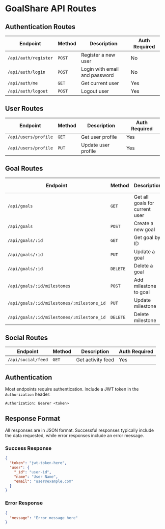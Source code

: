 # GoalShare API Routes

## Authentication Routes

| Endpoint | Method | Description | Auth Required |
|----------|--------|-------------|--------------|
| `/api/auth/register` | `POST` | Register a new user | No |
| `/api/auth/login` | `POST` | Login with email and password | No |
| `/api/auth/me` | `GET` | Get current user | Yes |
| `/api/auth/logout` | `POST` | Logout user | Yes |

## User Routes

| Endpoint | Method | Description | Auth Required |
|----------|--------|-------------|--------------|
| `/api/users/profile` | `GET` | Get user profile | Yes |
| `/api/users/profile` | `PUT` | Update user profile | Yes |

## Goal Routes

| Endpoint | Method | Description | Auth Required |
|----------|--------|-------------|--------------|
| `/api/goals` | `GET` | Get all goals for current user | Yes |
| `/api/goals` | `POST` | Create a new goal | Yes |
| `/api/goals/:id` | `GET` | Get goal by ID | Yes |
| `/api/goals/:id` | `PUT` | Update a goal | Yes |
| `/api/goals/:id` | `DELETE` | Delete a goal | Yes |
| `/api/goals/:id/milestones` | `POST` | Add milestone to goal | Yes |
| `/api/goals/:id/milestones/:milestone_id` | `PUT` | Update milestone | Yes |
| `/api/goals/:id/milestones/:milestone_id` | `DELETE` | Delete milestone | Yes |

## Social Routes

| Endpoint | Method | Description | Auth Required |
|----------|--------|-------------|--------------|
| `/api/social/feed` | `GET` | Get activity feed | Yes |

## Authentication

Most endpoints require authentication. Include a JWT token in the `Authorization` header:

```
Authorization: Bearer <token>
```

## Response Format

All responses are in JSON format. Successful responses typically include the data requested, while error responses include an error message.

### Success Response

```json
{
  "token": "jwt-token-here",
  "user": {
    "_id": "user-id",
    "name": "User Name",
    "email": "user@example.com"
  }
}
```

### Error Response

```json
{
  "message": "Error message here"
}
``` 